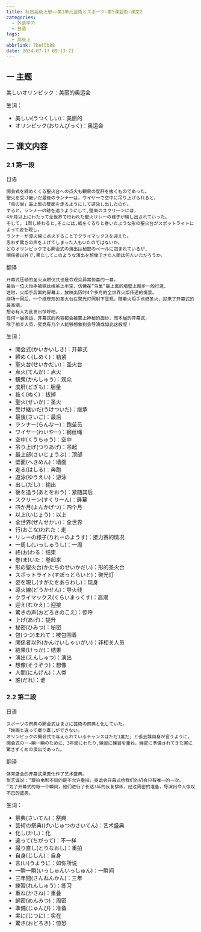 ```yaml
---
title: 标日高级上册——第2单元芸術とスポーツ-第5课芸術-课文2
categories:
  - 外语学习
  - 日语
tags:
  - 高级上
abbrlink: 7bef5b88
date: 2024-07-17 09:13:21
---
```

## 一 主题

美しいオリンピック：美丽的奥运会

<!--more-->

生词：

* 美しい(うつくしい)：美丽的
* オリンピック(おりんぴっく)：奥运会

## 二  课文内容

### 2.1 第一段

日语

```
開会式を締めくくる聖火台への点火も観衆の度肝を抜くものであった。
聖火を受け継いだ最後のランナ一は，ワイヤ一で空中に吊り上げられると，
「鳥の巣」最上部の壁面を走るようにして遊泳し出したのだ。
すると，ランナ一の跡を追うようにして,壁面のスクリ一ンには，
4か月以上にわたって全世界で行われた聖火リレ一の様子が映し出されていった。
そして, 1周し終わると,そこには,紙をくるりと巻いたような形の聖火台がスポットライトによって姿を現し，
ランナ一が導火線に点火することでクライマックスを迎えた。
思わず驚きの声を上げてしまった人もいたのではないか。
どのオリンピックでも開会式の演出は秘密のべ一ルに包まれているが,
関係者以外で,果たしてこのような演出を想像できた人間は何人いただろうか。
```

翻译

```
开幕式压轴的圣火点燃仪式也是令观众异常惊喜的一幕。
最后一位火炬手被钢丝绳吊上半空，仿佛在“鸟巢”最上面的墙壁上跑步一般行进，
这时，火炬手后面的屏幕上，放映出历时4个多月的全世界火炬传递的情景。
绕场一周后，一个纸卷形的圣火台在聚光灯照射下显现，随着火炬手点燃圣火，迎来了开幕式的最高潮。
想必有人为此发出惊呼吧。
任何一届奥运，开幕式的内容都会被蒙上神秘的面纱，而本届的开幕式，
除了相关人员，究竟有几个人能够想象到会导演成如此这般呢！
```

生词：

* 開会式(かいかいしき)：开幕式
* 締めく(しめく)：勒紧
* 聖火台(せいかだい)：圣火台
* 点火(てんか)：点火
* 観衆(かんしゅう)：观众
* 度肝(どぎも)：胆量
* 抜く(ぬく)：拔掉
* 聖火(せいか)：圣火
* 受け継いだ(うけついだ)：继承
* 最後(さいご)：最后
* ランナー(らんなー)：跑垒员
* ワイヤー(わいやー)：钢丝绳
* 空中(くうちゅう)：空中
* 吊り上げ(つりあげ)：吊起
* 最上部(さいじょうぶ)：顶部
* 壁面(へきめん)：墙面
* 走る(はしる)：奔跑
* 遊泳(ゆうえい)：游泳
* 出し(だし)：输出
* 後を追う(あとをおう)：紧随其后
* スクリーン(すくりーん)：屏幕
* 四か月(よんかげつ)：四个月
* 以上(いじょう)：以上
* 全世界(ぜんせかい)：全世界
* 行(おこな)われた：走
* リレーの様子(りれーのようす)：接力赛的情况
* 一周し(いっしゅうし)：一周
* 終(お)わる：结束
* 巻(ま)いた：卷起来
* 形の聖火台(かたちのせいかだい)：形的圣火台
* スポットライト(すぽっとらいと)：聚光灯
* 姿を現し(すがたをあらわし)：现身
* 導火線(どうかせん)：导火线
* クライマックス(くらいまっくす)：高潮
* 迎え(むかえ)：迎接
* 驚きの声(おどろきのこえ)：惊呼
* 上げ(あげ)：提升
* 秘密(ひみつ)：秘密
* 包(つつ)まれて：被包围着
* 関係者以外(かんけいしゃいがい)：非相关人员
* 結果(けっか)：结果
* 演出(えんしゅつ)：演出
* 想像(そうぞう)：想像
* 人間(にんげん)：人类
* 誰(だれ)：谁

### 2.2 第二段

日语

```
スポ一ツの祭典の開会式はまさに芸術の祭典と化していた。
「映画と違って撮り直しができない。
オリンピックの開会式で与えられているチャンスはただ1度だ」と張芸謀自身が言うように，
開会式の一-瞬一瞬のために，3年間にわたり,練習に練習を重ね，綿密に準備されてきた実に驚きずくめの演出であった。
```

翻译

```
体育盛会的开幕式果真化作了艺术盛典。
张艺谋说：“跟拍电影不同的是不允许重拍。奥运会开幕式给我们的机会只有唯一的一次。
”为了开幕式的每一个瞬间，他们进行了长达3年的反复排练，经过周密的准备，导演出令人惊叹不已的盛典。
```

生词：

* 祭典(さいてん)：祭典
* 芸術の祭典(げいじゅつのさいてん)：艺术盛典
* 化し(かし)：化
* 違って(ちがって)：不一样
* 撮り直し(とりなおし)：重拍
* 自身(じしん)：自身
* 言(い)うように：如你所说
* 一瞬一瞬(いっしゅんいっしゅん)：一瞬间
* 三年間(さんねんかん)：三年
* 練習(れんしゅう)：练习
* 重ね(かさね)：重叠
* 綿密(めんみつ)：周密
* 準備(じゅんび)：准备
* 実に(じつに)：实在
* 驚き(おどろき)：惊恐

